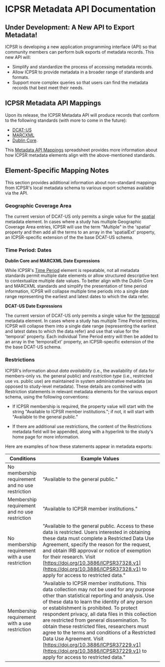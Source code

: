 # ICPSR Metadata API Documentation

## Under Development: A New API to Export Metadata!

ICPSR is developing a new application programming interface (API) so that community members can perform bulk exports of metadata records. This new API will:
 - Simplify and standardize the process of accessing metadata records.
 - Allow ICPSR to provide metadata in a broader range of standards and formats.
 - Support more complex queries so that users can find the metadata records that best meet their needs.

## ICPSR Metadata API Mappings

Upon its release, the ICPSR Metadata API will produce records that conform to the following standards (with more to come in the future): 
 - [DCAT-US](https://resources.data.gov/resources/dcat-us/)
 - [MARCXML](https://www.loc.gov/standards/marcxml/)
 - [Dublin Core](https://www.dublincore.org/specifications/dublin-core/dcmi-terms/). 

This [Metadata API Mappings](https://docs.google.com/spreadsheets/d/1Avw212FfzxRjsUFvlJOLtsJclKeL8VJc0pbhLQevXg8/edit?usp=sharing) spreadsheet provides more information about how ICPSR metadata elements align with the above-mentioned standards. 

## Element-Specific Mapping Notes  

This section provides additional information about non-standard mappings from ICPSR's local metadata schema to various export schemas available via the API.

### Geographic Coverage Area

The current version of DCAT-US only permits a single value for the [spatial](https://resources.data.gov/resources/dcat-us/#spatial) metadata element. In cases where a study has multiple Geographic Coverage Area entries, ICPSR will use the term "Multiple" in the 'spatial' property and then add all the terms to an array in the 'spatialExt' property, an ICPSR-specific extension of the the base DCAT-US schema.

### Time Period: Dates

**Dublin Core and MARCXML Date Expressions**  

While ICPSR's [Time Period](https://icpsr.github.io/metadata/icpsr_study_schema/#18-time-period) element is repeatable, not all metadata standards permit multiple date elements or allow structured descriptive text to contextualize multiple date values. To better align with the Dublin Core and MARCXML standards and simplify the presentation of time period information, ICPSR will collapse multiple time periods into a single date range representing the earliest and latest dates to which the data refer.

**DCAT-US Date Expressions**  

The current version of DCAT-US only permits a single value for the [temporal](https://resources.data.gov/resources/dcat-us/#temporal) metadata element. In cases where a study has multiple Time Period entries, ICPSR will collapse them into a single date range (representing the earliest and latest dates to which the data refer) and use that value for the 'temporal' property. Each individual Time Period entry will then be added to an array in the 'temporalExt' property, an ICPSR-specific extension of the the base DCAT-US schema.

### Restrictions

ICPSR's information about _data availability_ (i.e., the availability of data for members-only vs. the general public) and _restriction type_ (i.e., restricted use vs. public use) are maintained in system administrative metadata (as opposed to study-level metadata). These details are combined with Restriction statements in relevant metadata elements for the various export schema, using the following conventions: 

  - If ICPSR membership is required, the property value will start with the string "Available to ICPSR member institutions."; if not, it will start with "Available to the general public."

  - If there are additional use restrictions, the content of the Restrictions metadata field will be appended, along with a hyperlink to the study's home page for more information. 

Here are examples of how these statements appear in metadata exports:

| Conditions | Example Values |
|----------- | -------------- |
| No membership requirement and no use restriction | "Available to the general public." |
| Membership requirement and no use restriction | "Available to ICPSR member institutions." |
| No membership requirement with a use restriction | "Available to the general public. Access to these data is restricted. Users interested in obtaining these data must complete a Restricted Data Use Agreement, specify the reason for the request, and obtain IRB approval or notice of exemption for their research. Visit [https://doi.org/10.3886/ICPSR37328.v1](https://doi.org/10.3886/ICPSR37328.v1) to apply for access to restricted data." |
| Membership requirement with a use restriction | "Available to ICPSR member institutions. This data collection may not be used for any purpose other than statistical reporting and analysis. Use of these data to learn the identity of any person or establishment is prohibited. To protect respondent privacy, all data files in this collection are restricted from general dissemination. To obtain these restricted files, researchers must agree to the terms and conditions of a Restricted Data Use Agreement. Visit [https://doi.org/10.3886/ICPSR37229.v1](https://doi.org/10.3886/ICPSR37229.v1) to apply for access to restricted data."</restrctn>